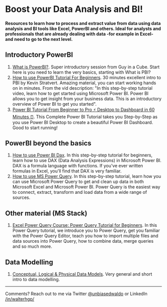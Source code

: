 # Boost your Data Analysis and BI!

#### Resources to learn how to process and extract value from data using data analysis and BI tools like Excel, PowerBI and others. Ideal for analysts and professionals that are already dealing with data -for example in Excel- and need to go to the next level.  


## Introductory PowerBI
1. [What is PowerBI?](https://www.youtube.com/watch?v=Vqz2d7pTOV8). Super introductory session from Guy in a Cube. Start here is you need to learn the very basics, starting with What is PBI?
2. [How to use PowerBI Tutorial For Beginners](https://www.youtube.com/watch?v=TmhQCQr_DCA). 30 minutes excellent intro to PBI by Kevin Stratvert. Amazing material, you can start working hands on in minutes. From the vid description: "In this step-by-step tutorial video, learn how to get started using Microsoft Power BI. Power BI allows you to get insight from your business data. This is an introductory overview of Power BI to get you started". 
3. [Power BI Tutorial From Beginner to Pro ⚡ Desktop to Dashboard in 60 Minutes ⏰](https://www.youtube.com/watch?v=AGrl-H87pRU). This Complete Power BI Tutorial takes you Step-by-Step as you use Power BI Desktop to create a beautiful Power BI Dashboard. Good to start running!

## PowerBI beyond the basics
1. [How to use Power BI Dax](https://www.youtube.com/watch?v=waG_JhBgUpM). In this step-by-step tutorial for beginners, learn how to use DAX (Data Analysis Expressions) in Microsoft Power BI. DAX is a formula language with functions. If you've ever written formulas in Excel, you'll find that DAX is very familiar.
2. [How to use MS Power Query](https://www.youtube.com/watch?v=0aeZX1l4JT4). In this step-by-step tutorial, learn how you can use Microsoft Power Query to get and clean up data in both Microsoft Excel and Microsoft Power BI. Power Query is the easiest way to connect, extract, transform and load data from a wide range of sources.

## Other material (MS Stack)
1. [Excel Power Query Course: Power Query Tutorial for Beginners](https://www.youtube.com/watch?v=BrLQmJ1Vqk4). In this Power Query tutorial, we introduce you to Power Query, get you familiar with the Power Query Editor, teach you how to import multiple files and data sources into Power Query, how to combine data, merge queries and so much more.

## Data Modelling
1. [Conceptual, Logical & Physical Data Models](https://www.youtube.com/watch?v=RJ9TpkWKyU0). Very general and short intro to data modelling.  

---
Comments? Reach out to me via Twitter [@unbiasedwaldo](https://twitter.com/UnbiasedWaldo) or LinkedIn [/in/walterhgp/](https://www.linkedin.com/in/walterhgp/)
